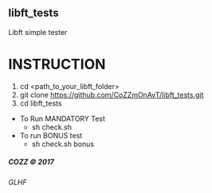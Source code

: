 ## libft_tests
Libft simple tester

# INSTRUCTION
1. cd <path_to_your_libft_folder>
2. git clone https://github.com/CoZZmOnAvT/libft_tests.git
3. cd libft_tests
  - To Run MANDATORY Test
    - sh check.sh
  - To run BONUS test
    - sh check.sh bonus

#####  COZZ © 2017
###### GLHF
